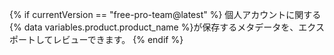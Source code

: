 {% if currentVersion == "free-pro-team@latest" %}
個人アカウントに関する
{% data variables.product.product_name %}が保存するメタデータを、エクスポートしてレビューできます。
{% endif %}
